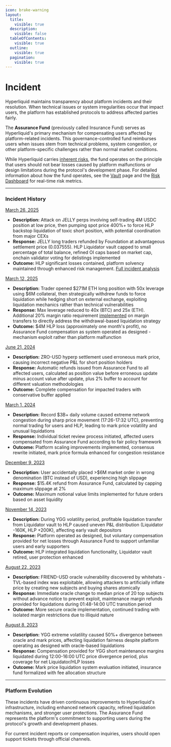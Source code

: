 ```yaml
---
icon: brake-warning
layout:
  title:
    visible: true
  description:
    visible: false
  tableOfContents:
    visible: true
  outline:
    visible: true
  pagination:
    visible: true
---
```


# Incident

Hyperliquid maintains transparency about platform incidents and their resolution. When technical issues or system irregularities occur that impact users, the platform has established protocols to address affected parties fairly.

The **Assurance Fund** (previously called Insurance Fund) serves as Hyperliquid's primary mechanism for compensating users affected by platform-related incidents. This governance-controlled fund reimburses users when issues stem from technical problems, system congestion, or other platform-specific challenges rather than normal market conditions.

While Hyperliquid carries [inherent risks](https://hyperliquid.gitbook.io/hyperliquid-docs/risks), the fund operates on the principle that users should not bear losses caused by platform malfunctions or design limitations during the protocol's development phase. For detailed information about how the fund operates, see the [Vault](../../../architecture/hypercore/vault.md#id-2.-protocol-vaults-assistance-fund-af) page and the [Risk Dashboard](https://data.asxn.xyz/dashboard/hl-risk-metrics) for real-time risk metrics.

***

### Incident History

[March 26, 2025](https://x.com/HyperliquidX/status/1905319339991204263)

* **Description:** Attack on JELLY perps involving self-trading 4M USDC position at low price, then pumping spot price 400%+ to force HLP backstop liquidation of toxic short position, with potential coordination from major CEXs
* **Response:** JELLY long traders refunded by Foundation at advantageous settlement price (0.037555). HLP Liquidator vault capped to small percentage of total balance, refined OI caps based on market cap, onchain validator voting for delistings implemented
* **Outcome:** HLP significant losses contained, platform solvency maintained through enhanced risk management. [Full incident analysis](2025-26-03.md)

[March 12, 2025](https://x.com/threesigmaxyz/status/1899798137000145067)

* **Description:** Trader opened $271M ETH long position with 50x leverage using $6M collateral, then strategically withdrew funds to force liquidation while hedging short on external exchange, exploiting liquidation mechanics rather than technical vulnerabilities
* **Response:** Max leverage reduced to 40x (BTC) and 25x (ETH). Additional 20% margin ratio requirement [implemented](https://x.com/HyperliquidX/status/1900199063880171578) on margin transfers to directly address the withdrawal-based liquidation strategy
* **Outcome:** $4M HLP loss (approximately one month's profit), no Assurance Fund compensation as system operated as designed - mechanism exploit rather than platform malfunction

[June 21, 2024](https://discord.com/channels/1029781241702129716/1030197017655394447/1253396026753028138)

* **Description:** ZRO-USD hyperp settlement used erroneous mark price, causing incorrect negative P\&L for short position holders
* **Response:** Automatic refunds issued from Assurance Fund to all affected users, calculated as position value before erroneous update minus account value after update, plus 2% buffer to account for different valuation methodologies
* **Outcome:** Complete compensation for impacted traders with conservative buffer applied

[March 1, 2024](https://discord.com/channels/1029781241702129716/1030197017655394447/1212840955980550256)

* **Description:** Record $3B+ daily volume caused extreme network congestion during sharp price movement (17:26-17:32 UTC), preventing normal trading for users and HLP, leading to mark price volatility and unusual liquidations
* **Response:** Individual ticket review process initiated, affected users compensated from Assurance Fund according to fair policy framework
* **Outcome:** Platform scaling improvements implemented, consensus rewrite initiated, mark price formula enhanced for congestion resistance

[December 9, 2023](https://discord.com/channels/1029781241702129716/1030197017655394447/1182798702415462492)

* **Description:** User accidentally placed >$6M market order in wrong denomination (BTC instead of USD), experiencing high slippage
* **Response:** $15.4K refund from Assurance Fund, calculated by capping maximum slippage at 2%
* **Outcome:** Maximum notional value limits implemented for future orders based on asset liquidity

[November 14, 2023](https://discord.com/channels/1029781241702129716/1030197017655394447/1173693112913231902)

* **Description:** During YGG volatility period, profitable liquidation transfer from Liquidator vault to HLP caused uneven P\&L distribution (Liquidator -160K, HLP +200K), affecting early vault depositors
* **Response:** Platform operated as designed, but voluntary compensation provided for net losses through Assurance Fund to support unfamiliar users and early supporters
* **Outcome:** HLP integrated liquidation functionality, Liquidator vault retired, user protection enhanced

[August 22, 2023](https://x.com/HyperliquidX/status/1695102033437544783)

* **Description:** FRIEND-USD oracle vulnerability discovered by whitehats - TVL-based index was exploitable, allowing attackers to artificially inflate price by creating new subjects and buying shares atomically
* **Response:** Immediate oracle change to median price of 20 top subjects without advance notice to prevent exploit, maintenance margin refunds provided for liquidations during 01:48-14:00 UTC transition period
* **Outcome:** More secure oracle implementation, continued trading with isolated margin restrictions due to illiquid nature

[August 8, 2023](https://discord.com/channels/1029781241702129716/1030197017655394447/1138260805863874590)

* **Description:** YGG extreme volatility caused 50%+ divergence between oracle and mark prices, affecting liquidation fairness despite platform operating as designed with oracle-based liquidations
* **Response:** Compensation provided for YGG short maintenance margins liquidated during 12:00-16:00 UTC price divergence period, plus coverage for net Liquidator/HLP losses
* **Outcome:** Mark price liquidation system evaluation initiated, insurance fund formalized with fee allocation structure

***

### Platform Evolution

These incidents have driven continuous improvements to Hyperliquid's infrastructure, including enhanced network capacity, refined liquidation mechanisms, and stronger user protections. The Assurance Fund represents the platform's commitment to supporting users during the protocol's growth and development phases.

For current incident reports or compensation inquiries, users should open support tickets through official channels.
